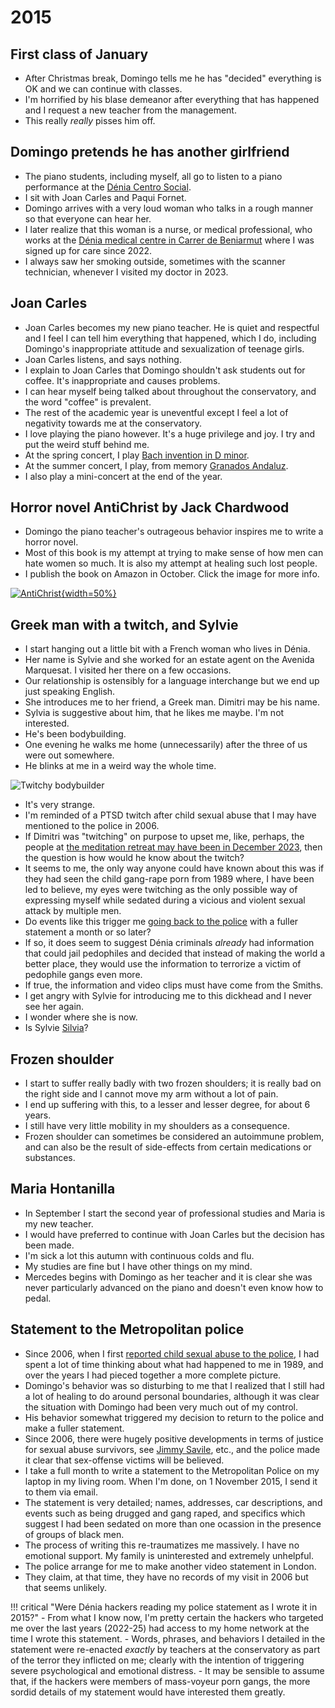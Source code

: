 # 2015

<div id="google_translate_element"></div>
<script type="text/javascript" src="//translate.google.com/translate_a/element.js?cb=googleTranslateElementInit"></script>
<script type="text/javascript">
function googleTranslateElementInit() {
  new google.translate.TranslateElement({pageLanguage: 'en'}, 'google_translate_element');
}
</script>

## First class of January

- After Christmas break, Domingo tells me he has "decided" everything is OK and we can continue with classes.
- I'm horrified by his blase demeanor after everything that has happened and I request a new teacher from the management.
- This really *really* pisses him off.

## Domingo pretends he has another girlfriend

- The piano students, including myself, all go to listen to a piano performance at the [Dénia Centro Social](https://www.denia.com/en/centro-social/).
- I sit with Joan Carles and Paqui Fornet.
- Domingo arrives with a very loud woman who talks in a rough manner so that everyone can hear her.
- I later realize that this woman is a nurse, or medical professional, who works at the [Dénia medical centre in Carrer de Beniarmut](https://www.denia.com/en/centro-medico/) where I was signed up for care since 2022.
- I always saw her smoking outside, sometimes with the scanner technician, whenever I visited my doctor in 2023.

## Joan Carles

- Joan Carles becomes my new piano teacher. He is quiet and respectful and I feel I can tell him everything that happened, which I do, including Domingo's inappropriate attitude and sexualization of teenage girls.
- Joan Carles listens, and says nothing.
- I explain to Joan Carles that Domingo shouldn't ask students out for coffee. It's inappropriate and causes problems.
- I can hear myself being talked about throughout the conservatory, and the word "coffee" is prevalent.
- The rest of the academic year is uneventful except I feel a lot of negativity towards me at the conservatory.
- I love playing the piano however. It's a huge privilege and joy. I try and put the weird stuff behind me.
- At the spring concert, I play [Bach invention in D minor](https://drive.google.com/file/d/1Trs8Nh-PmpUj0D7NT2JqxjEZITuMw1Zj/view?usp=drive_link).
- At the summer concert, I play, from memory [Granados Andaluz](https://drive.google.com/file/d/1fUYOFNUYwoI4sSeFwFud5XpisiUU47zl/view?usp=drive_link).
- I also play a mini-concert at the end of the year.

## Horror novel AntiChrist by Jack Chardwood

- Domingo the piano teacher's outrageous behavior inspires me to write a horror novel.
- Most of this book is my attempt at trying to make sense of how men can hate women so much. It is also my attempt at healing such lost people.
- I publish the book on Amazon in October. Click the image for more info.

[![AntiChrist](../../content/images/antichrist.png){width=50%}](https://www.amazon.com/AntiChrist-Jack-Chardwood-ebook/dp/B0167HVL2K/)

## Greek man with a twitch, and Sylvie

- I start hanging out a little bit with a French woman who lives in Dénia.
- Her name is Sylvie and she worked for an estate agent on the Avenida Marquesat. I visited her there on a few occasions.
- Our relationship is ostensibly for a language interchange but we end up just speaking English.
- She introduces me to her friend, a Greek man. Dimitri may be his name.
- Sylvia is suggestive about him, that he likes me maybe. I'm not interested.
- He's been bodybuilding.
- One evening he walks me home (unnecessarily) after the three of us were out somewhere.
- He blinks at me in a weird way the whole time.

![Twitchy bodybuilder](../../content/images/twitchy-bodybuilder.png)

- It's very strange.
- I'm reminded of a PTSD twitch after child sexual abuse that I may have mentioned to the police in 2006.
- If Dimitri was "twitching" on purpose to upset me, like, perhaps, the people at [the meditation retreat may have been in December 2023](../2023/december.md#the-finnish-lady-and-her-boyfriend), then the question is how would he know about the twitch?
- It seems to me, the only way anyone could have known about this was if they had seen the child gang-rape porn from 1989 where, I have been led to believe, my eyes were twitching as the only possible way of expressing myself while sedated during a vicious and violent sexual attack by multiple men.
- Do events like this trigger me [going back to the police](#statement-to-the-metropolitan-police) with a fuller statement a month or so later?
- If so, it does seem to suggest Dénia criminals *already* had information that could jail pedophiles and decided that instead of making the world a better place, they would use the information to terrorize a victim of pedophile gangs even more.
- If true, the information and video clips must have come from the Smiths.
- I get angry with Sylvie for introducing me to this dickhead and I never see her again.
- I wonder where she is now.
- Is Sylvie [Silvia](../2023/february.md#silvia)?

## Frozen shoulder

- I start to suffer really badly with two frozen shoulders; it is really bad on the right side and I cannot move my arm without a lot of pain.
- I end up suffering with this, to a lesser and lesser degree, for about 6 years.
- I still have very little mobility in my shoulders as a consequence.
- Frozen shoulder can sometimes be considered an autoimmune problem, and can also be the result of side-effects from certain medications or substances.

## Maria Hontanilla

- In September I start the second year of professional studies and Maria is my new teacher. 
- I would have preferred to continue with Joan Carles but the decision has been made.
- I'm sick a lot this autumn with continuous colds and flu.
- My studies are fine but I have other things on my mind.
- Mercedes begins with Domingo as her teacher and it is clear she was never particularly advanced on the piano and doesn't even know how to pedal.

## Statement to the Metropolitan police

- Since 2006, when I first [reported child sexual abuse to the police](2006.md#reporting-child-sexual-abuse-to-the-metropolitan-police), I had spent a lot of time thinking about what had happened to me in 1989, and over the years I had pieced together a more complete picture.
- Domingo's behavior was so disturbing to me that I realized that I still had a lot of healing to do around personal boundaries, although it was clear the situation with Domingo had been very much out of my control.
- His behavior somewhat triggered my decision to return to the police and make a fuller statement. 
- Since 2006, there were hugely positive developments in terms of justice for sexual abuse survivors, see [Jimmy Savile](https://en.wikipedia.org/wiki/Jimmy_Savile), etc., and the police made it clear that sex-offense victims will be believed.
- I take a full month to write a statement to the Metropolitan Police on my laptop in my living room. When I'm done, on 1 November 2015, I send it to them via email.
- The statement is very detailed; names, addresses, car descriptions, and events such as being drugged and gang raped, and specifics which suggest I had been sedated on more than one ocassion in the presence of groups of black men.
- The process of writing this re-traumatizes me massively. I have no emotional support. My family is uninterested and extremely unhelpful.
- The police arrange for me to make another video statement in London.
- They claim, at that time, they have no records of my visit in 2006 but that seems unlikely.

!!! critical "Were Dénia hackers reading my police statement as I wrote it in 2015?"
    - From what I know now, I'm pretty certain the hackers who targeted me over the last years (2022-25) had access to my home network at the time I wrote this statement.
    - Words, phrases, and behaviors I detailed in the statement were re-enacted *exactly* by teachers at the conservatory as part of the terror they inflicted on me; clearly with the intention of triggering severe psychological and emotional distress.
    - It may be sensible to assume that, if the hackers were members of mass-voyeur porn gangs, the more sordid details of my statement would have interested them greatly.
    